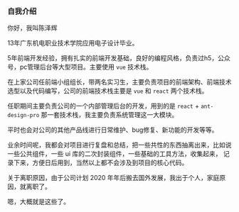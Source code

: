 ### 自我介绍

你好，我叫陈泽辉

13年广东机电职业技术学院应用电子设计毕业。

5年前端开发经验，拥有扎实的前端开发基础，良好的编程风格，负责过h5，公众号，pc管理后台等大型项目。主要使用 `vue` 技术栈。

在上家公司任前端小组组长，带两名实习生，主要负责项目的前端架构、前端技术选型以及代码编写，公司的前端技术栈主要是 `vue` 和 `react` 两个技术栈。

任职期间主要负责公司的一个内部管理后台的开发，用到的是 `react` + `ant-design-pro` 那一套技术栈，我主要负责系统管理这一大模块。

平时也会对公司的其他产品线进行日常维护、bug修复、新功能的开发等等。

业余时间呢，我都会对项目进行复盘和总结，把一些共性的东西抽离出来，比如说一些公共组件，一些 ui 库的二次封装组件，一些基础的工具方法，收集起来，
记录下来，方便日后用到，当然以上都不会涉及到项目的核心代码。

关于离职原因，由于公司计划 2020 年年后搬去国外发展，我出于个人，家庭原因，就离职了。

嗯，大概就是这些了。